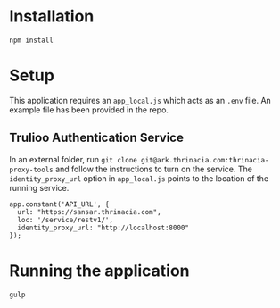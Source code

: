 # Installation
`npm install`

# Setup
This application requires an `app_local.js` which acts as an `.env` file.  An example file has been provided in the repo.

## Trulioo Authentication Service
In an external folder, run `git clone git@ark.thrinacia.com:thrinacia-proxy-tools` and follow the instructions to turn on the service.
The `identity_proxy_url` option in `app_local.js` points to the location of the running service.
```
app.constant('API_URL', {
  url: "https://sansar.thrinacia.com",
  loc: '/service/restv1/',
  identity_proxy_url: "http://localhost:8000"
});  
```

# Running the application
`gulp`
